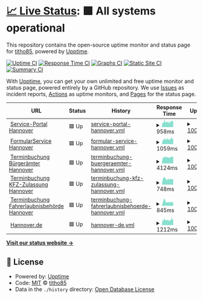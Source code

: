 # [📈 Live Status](https://titho85.github.io/serviceportal-hannover-status): <!--live status--> **🟩 All systems operational**

This repository contains the open-source uptime monitor and status page for [titho85](https://titho85.github.io/serviceportal-hannover-status), powered by [Upptime](https://github.com/upptime/upptime).

[![Uptime CI](https://github.com/titho85/serviceportal-hannover-status/workflows/Uptime%20CI/badge.svg)](https://github.com/titho85/serviceportal-hannover-status/actions?query=workflow%3A%22Uptime+CI%22)
[![Response Time CI](https://github.com/titho85/serviceportal-hannover-status/workflows/Response%20Time%20CI/badge.svg)](https://github.com/titho85/serviceportal-hannover-status/actions?query=workflow%3A%22Response+Time+CI%22)
[![Graphs CI](https://github.com/titho85/serviceportal-hannover-status/workflows/Graphs%20CI/badge.svg)](https://github.com/titho85/serviceportal-hannover-status/actions?query=workflow%3A%22Graphs+CI%22)
[![Static Site CI](https://github.com/titho85/serviceportal-hannover-status/workflows/Static%20Site%20CI/badge.svg)](https://github.com/titho85/serviceportal-hannover-status/actions?query=workflow%3A%22Static+Site+CI%22)
[![Summary CI](https://github.com/titho85/serviceportal-hannover-status/workflows/Summary%20CI/badge.svg)](https://github.com/titho85/serviceportal-hannover-status/actions?query=workflow%3A%22Summary+CI%22)

With [Upptime](https://upptime.js.org), you can get your own unlimited and free uptime monitor and status page, powered entirely by a GitHub repository. We use [Issues](https://github.com/titho85/serviceportal-hannover-status/issues) as incident reports, [Actions](https://github.com/titho85/serviceportal-hannover-status/actions) as uptime monitors, and [Pages](https://titho85.github.io/serviceportal-hannover-status) for the status page.

<!--start: status pages-->
<!-- This summary is generated by Upptime (https://github.com/upptime/upptime) -->
<!-- Do not edit this manually, your changes will be overwritten -->
<!-- prettier-ignore -->
| URL | Status | History | Response Time | Uptime |
| --- | ------ | ------- | ------------- | ------ |
| <img alt="" src="https://serviceportal.hannover-stadt.de/favicon.ico" height="13"> [Service-Portal Hannover](https://serviceportal.hannover-stadt.de) | 🟩 Up | [service-portal-hannover.yml](https://github.com/titho85/serviceportal-hannover-status/commits/HEAD/history/service-portal-hannover.yml) | <details><summary><img alt="Response time graph" src="./graphs/service-portal-hannover/response-time-week.png" height="20"> 958ms</summary><br><a href="https://titho85.github.io/serviceportal-hannover-status/history/service-portal-hannover"><img alt="Response time 958" src="https://img.shields.io/endpoint?url=https%3A%2F%2Fraw.githubusercontent.com%2Ftitho85%2Fserviceportal-hannover-status%2FHEAD%2Fapi%2Fservice-portal-hannover%2Fresponse-time.json"></a><br><a href="https://titho85.github.io/serviceportal-hannover-status/history/service-portal-hannover"><img alt="24-hour response time 967" src="https://img.shields.io/endpoint?url=https%3A%2F%2Fraw.githubusercontent.com%2Ftitho85%2Fserviceportal-hannover-status%2FHEAD%2Fapi%2Fservice-portal-hannover%2Fresponse-time-day.json"></a><br><a href="https://titho85.github.io/serviceportal-hannover-status/history/service-portal-hannover"><img alt="7-day response time 958" src="https://img.shields.io/endpoint?url=https%3A%2F%2Fraw.githubusercontent.com%2Ftitho85%2Fserviceportal-hannover-status%2FHEAD%2Fapi%2Fservice-portal-hannover%2Fresponse-time-week.json"></a><br><a href="https://titho85.github.io/serviceportal-hannover-status/history/service-portal-hannover"><img alt="30-day response time 958" src="https://img.shields.io/endpoint?url=https%3A%2F%2Fraw.githubusercontent.com%2Ftitho85%2Fserviceportal-hannover-status%2FHEAD%2Fapi%2Fservice-portal-hannover%2Fresponse-time-month.json"></a><br><a href="https://titho85.github.io/serviceportal-hannover-status/history/service-portal-hannover"><img alt="1-year response time 958" src="https://img.shields.io/endpoint?url=https%3A%2F%2Fraw.githubusercontent.com%2Ftitho85%2Fserviceportal-hannover-status%2FHEAD%2Fapi%2Fservice-portal-hannover%2Fresponse-time-year.json"></a></details> | <details><summary><a href="https://titho85.github.io/serviceportal-hannover-status/history/service-portal-hannover">100.00%</a></summary><a href="https://titho85.github.io/serviceportal-hannover-status/history/service-portal-hannover"><img alt="All-time uptime 100.00%" src="https://img.shields.io/endpoint?url=https%3A%2F%2Fraw.githubusercontent.com%2Ftitho85%2Fserviceportal-hannover-status%2FHEAD%2Fapi%2Fservice-portal-hannover%2Fuptime.json"></a><br><a href="https://titho85.github.io/serviceportal-hannover-status/history/service-portal-hannover"><img alt="24-hour uptime 100.00%" src="https://img.shields.io/endpoint?url=https%3A%2F%2Fraw.githubusercontent.com%2Ftitho85%2Fserviceportal-hannover-status%2FHEAD%2Fapi%2Fservice-portal-hannover%2Fuptime-day.json"></a><br><a href="https://titho85.github.io/serviceportal-hannover-status/history/service-portal-hannover"><img alt="7-day uptime 100.00%" src="https://img.shields.io/endpoint?url=https%3A%2F%2Fraw.githubusercontent.com%2Ftitho85%2Fserviceportal-hannover-status%2FHEAD%2Fapi%2Fservice-portal-hannover%2Fuptime-week.json"></a><br><a href="https://titho85.github.io/serviceportal-hannover-status/history/service-portal-hannover"><img alt="30-day uptime 100.00%" src="https://img.shields.io/endpoint?url=https%3A%2F%2Fraw.githubusercontent.com%2Ftitho85%2Fserviceportal-hannover-status%2FHEAD%2Fapi%2Fservice-portal-hannover%2Fuptime-month.json"></a><br><a href="https://titho85.github.io/serviceportal-hannover-status/history/service-portal-hannover"><img alt="1-year uptime 100.00%" src="https://img.shields.io/endpoint?url=https%3A%2F%2Fraw.githubusercontent.com%2Ftitho85%2Fserviceportal-hannover-status%2FHEAD%2Fapi%2Fservice-portal-hannover%2Fuptime-year.json"></a></details>
| <img alt="" src="https://serviceportal.hannover-stadt.de/favicon.ico" height="13"> [FormularService Hannover](https://forms.hannover-stadt.de/intelliform/forms/lhh_ozg/index) | 🟩 Up | [formular-service-hannover.yml](https://github.com/titho85/serviceportal-hannover-status/commits/HEAD/history/formular-service-hannover.yml) | <details><summary><img alt="Response time graph" src="./graphs/formular-service-hannover/response-time-week.png" height="20"> 1059ms</summary><br><a href="https://titho85.github.io/serviceportal-hannover-status/history/formular-service-hannover"><img alt="Response time 1059" src="https://img.shields.io/endpoint?url=https%3A%2F%2Fraw.githubusercontent.com%2Ftitho85%2Fserviceportal-hannover-status%2FHEAD%2Fapi%2Fformular-service-hannover%2Fresponse-time.json"></a><br><a href="https://titho85.github.io/serviceportal-hannover-status/history/formular-service-hannover"><img alt="24-hour response time 1097" src="https://img.shields.io/endpoint?url=https%3A%2F%2Fraw.githubusercontent.com%2Ftitho85%2Fserviceportal-hannover-status%2FHEAD%2Fapi%2Fformular-service-hannover%2Fresponse-time-day.json"></a><br><a href="https://titho85.github.io/serviceportal-hannover-status/history/formular-service-hannover"><img alt="7-day response time 1059" src="https://img.shields.io/endpoint?url=https%3A%2F%2Fraw.githubusercontent.com%2Ftitho85%2Fserviceportal-hannover-status%2FHEAD%2Fapi%2Fformular-service-hannover%2Fresponse-time-week.json"></a><br><a href="https://titho85.github.io/serviceportal-hannover-status/history/formular-service-hannover"><img alt="30-day response time 1059" src="https://img.shields.io/endpoint?url=https%3A%2F%2Fraw.githubusercontent.com%2Ftitho85%2Fserviceportal-hannover-status%2FHEAD%2Fapi%2Fformular-service-hannover%2Fresponse-time-month.json"></a><br><a href="https://titho85.github.io/serviceportal-hannover-status/history/formular-service-hannover"><img alt="1-year response time 1059" src="https://img.shields.io/endpoint?url=https%3A%2F%2Fraw.githubusercontent.com%2Ftitho85%2Fserviceportal-hannover-status%2FHEAD%2Fapi%2Fformular-service-hannover%2Fresponse-time-year.json"></a></details> | <details><summary><a href="https://titho85.github.io/serviceportal-hannover-status/history/formular-service-hannover">100.00%</a></summary><a href="https://titho85.github.io/serviceportal-hannover-status/history/formular-service-hannover"><img alt="All-time uptime 100.00%" src="https://img.shields.io/endpoint?url=https%3A%2F%2Fraw.githubusercontent.com%2Ftitho85%2Fserviceportal-hannover-status%2FHEAD%2Fapi%2Fformular-service-hannover%2Fuptime.json"></a><br><a href="https://titho85.github.io/serviceportal-hannover-status/history/formular-service-hannover"><img alt="24-hour uptime 100.00%" src="https://img.shields.io/endpoint?url=https%3A%2F%2Fraw.githubusercontent.com%2Ftitho85%2Fserviceportal-hannover-status%2FHEAD%2Fapi%2Fformular-service-hannover%2Fuptime-day.json"></a><br><a href="https://titho85.github.io/serviceportal-hannover-status/history/formular-service-hannover"><img alt="7-day uptime 100.00%" src="https://img.shields.io/endpoint?url=https%3A%2F%2Fraw.githubusercontent.com%2Ftitho85%2Fserviceportal-hannover-status%2FHEAD%2Fapi%2Fformular-service-hannover%2Fuptime-week.json"></a><br><a href="https://titho85.github.io/serviceportal-hannover-status/history/formular-service-hannover"><img alt="30-day uptime 100.00%" src="https://img.shields.io/endpoint?url=https%3A%2F%2Fraw.githubusercontent.com%2Ftitho85%2Fserviceportal-hannover-status%2FHEAD%2Fapi%2Fformular-service-hannover%2Fuptime-month.json"></a><br><a href="https://titho85.github.io/serviceportal-hannover-status/history/formular-service-hannover"><img alt="1-year uptime 100.00%" src="https://img.shields.io/endpoint?url=https%3A%2F%2Fraw.githubusercontent.com%2Ftitho85%2Fserviceportal-hannover-status%2FHEAD%2Fapi%2Fformular-service-hannover%2Fuptime-year.json"></a></details>
| <img alt="" src="https://serviceportal.hannover-stadt.de/favicon.ico" height="13"> [Terminbuchung Bürgerämter Hannover](https://termin.hannover-stadt.de/buergeramt) | 🟩 Up | [terminbuchung-buergeraemter-hannover.yml](https://github.com/titho85/serviceportal-hannover-status/commits/HEAD/history/terminbuchung-buergeraemter-hannover.yml) | <details><summary><img alt="Response time graph" src="./graphs/terminbuchung-buergeraemter-hannover/response-time-week.png" height="20"> 4124ms</summary><br><a href="https://titho85.github.io/serviceportal-hannover-status/history/terminbuchung-buergeraemter-hannover"><img alt="Response time 4124" src="https://img.shields.io/endpoint?url=https%3A%2F%2Fraw.githubusercontent.com%2Ftitho85%2Fserviceportal-hannover-status%2FHEAD%2Fapi%2Fterminbuchung-buergeraemter-hannover%2Fresponse-time.json"></a><br><a href="https://titho85.github.io/serviceportal-hannover-status/history/terminbuchung-buergeraemter-hannover"><img alt="24-hour response time 4149" src="https://img.shields.io/endpoint?url=https%3A%2F%2Fraw.githubusercontent.com%2Ftitho85%2Fserviceportal-hannover-status%2FHEAD%2Fapi%2Fterminbuchung-buergeraemter-hannover%2Fresponse-time-day.json"></a><br><a href="https://titho85.github.io/serviceportal-hannover-status/history/terminbuchung-buergeraemter-hannover"><img alt="7-day response time 4124" src="https://img.shields.io/endpoint?url=https%3A%2F%2Fraw.githubusercontent.com%2Ftitho85%2Fserviceportal-hannover-status%2FHEAD%2Fapi%2Fterminbuchung-buergeraemter-hannover%2Fresponse-time-week.json"></a><br><a href="https://titho85.github.io/serviceportal-hannover-status/history/terminbuchung-buergeraemter-hannover"><img alt="30-day response time 4124" src="https://img.shields.io/endpoint?url=https%3A%2F%2Fraw.githubusercontent.com%2Ftitho85%2Fserviceportal-hannover-status%2FHEAD%2Fapi%2Fterminbuchung-buergeraemter-hannover%2Fresponse-time-month.json"></a><br><a href="https://titho85.github.io/serviceportal-hannover-status/history/terminbuchung-buergeraemter-hannover"><img alt="1-year response time 4124" src="https://img.shields.io/endpoint?url=https%3A%2F%2Fraw.githubusercontent.com%2Ftitho85%2Fserviceportal-hannover-status%2FHEAD%2Fapi%2Fterminbuchung-buergeraemter-hannover%2Fresponse-time-year.json"></a></details> | <details><summary><a href="https://titho85.github.io/serviceportal-hannover-status/history/terminbuchung-buergeraemter-hannover">100.00%</a></summary><a href="https://titho85.github.io/serviceportal-hannover-status/history/terminbuchung-buergeraemter-hannover"><img alt="All-time uptime 100.00%" src="https://img.shields.io/endpoint?url=https%3A%2F%2Fraw.githubusercontent.com%2Ftitho85%2Fserviceportal-hannover-status%2FHEAD%2Fapi%2Fterminbuchung-buergeraemter-hannover%2Fuptime.json"></a><br><a href="https://titho85.github.io/serviceportal-hannover-status/history/terminbuchung-buergeraemter-hannover"><img alt="24-hour uptime 100.00%" src="https://img.shields.io/endpoint?url=https%3A%2F%2Fraw.githubusercontent.com%2Ftitho85%2Fserviceportal-hannover-status%2FHEAD%2Fapi%2Fterminbuchung-buergeraemter-hannover%2Fuptime-day.json"></a><br><a href="https://titho85.github.io/serviceportal-hannover-status/history/terminbuchung-buergeraemter-hannover"><img alt="7-day uptime 100.00%" src="https://img.shields.io/endpoint?url=https%3A%2F%2Fraw.githubusercontent.com%2Ftitho85%2Fserviceportal-hannover-status%2FHEAD%2Fapi%2Fterminbuchung-buergeraemter-hannover%2Fuptime-week.json"></a><br><a href="https://titho85.github.io/serviceportal-hannover-status/history/terminbuchung-buergeraemter-hannover"><img alt="30-day uptime 100.00%" src="https://img.shields.io/endpoint?url=https%3A%2F%2Fraw.githubusercontent.com%2Ftitho85%2Fserviceportal-hannover-status%2FHEAD%2Fapi%2Fterminbuchung-buergeraemter-hannover%2Fuptime-month.json"></a><br><a href="https://titho85.github.io/serviceportal-hannover-status/history/terminbuchung-buergeraemter-hannover"><img alt="1-year uptime 100.00%" src="https://img.shields.io/endpoint?url=https%3A%2F%2Fraw.githubusercontent.com%2Ftitho85%2Fserviceportal-hannover-status%2FHEAD%2Fapi%2Fterminbuchung-buergeraemter-hannover%2Fuptime-year.json"></a></details>
| <img alt="" src="https://serviceportal.hannover-stadt.de/favicon.ico" height="13"> [Terminbuchung KFZ-Zulassung Hannover](https://termin.hannover-stadt.de/kfz) | 🟩 Up | [terminbuchung-kfz-zulassung-hannover.yml](https://github.com/titho85/serviceportal-hannover-status/commits/HEAD/history/terminbuchung-kfz-zulassung-hannover.yml) | <details><summary><img alt="Response time graph" src="./graphs/terminbuchung-kfz-zulassung-hannover/response-time-week.png" height="20"> 748ms</summary><br><a href="https://titho85.github.io/serviceportal-hannover-status/history/terminbuchung-kfz-zulassung-hannover"><img alt="Response time 748" src="https://img.shields.io/endpoint?url=https%3A%2F%2Fraw.githubusercontent.com%2Ftitho85%2Fserviceportal-hannover-status%2FHEAD%2Fapi%2Fterminbuchung-kfz-zulassung-hannover%2Fresponse-time.json"></a><br><a href="https://titho85.github.io/serviceportal-hannover-status/history/terminbuchung-kfz-zulassung-hannover"><img alt="24-hour response time 703" src="https://img.shields.io/endpoint?url=https%3A%2F%2Fraw.githubusercontent.com%2Ftitho85%2Fserviceportal-hannover-status%2FHEAD%2Fapi%2Fterminbuchung-kfz-zulassung-hannover%2Fresponse-time-day.json"></a><br><a href="https://titho85.github.io/serviceportal-hannover-status/history/terminbuchung-kfz-zulassung-hannover"><img alt="7-day response time 748" src="https://img.shields.io/endpoint?url=https%3A%2F%2Fraw.githubusercontent.com%2Ftitho85%2Fserviceportal-hannover-status%2FHEAD%2Fapi%2Fterminbuchung-kfz-zulassung-hannover%2Fresponse-time-week.json"></a><br><a href="https://titho85.github.io/serviceportal-hannover-status/history/terminbuchung-kfz-zulassung-hannover"><img alt="30-day response time 748" src="https://img.shields.io/endpoint?url=https%3A%2F%2Fraw.githubusercontent.com%2Ftitho85%2Fserviceportal-hannover-status%2FHEAD%2Fapi%2Fterminbuchung-kfz-zulassung-hannover%2Fresponse-time-month.json"></a><br><a href="https://titho85.github.io/serviceportal-hannover-status/history/terminbuchung-kfz-zulassung-hannover"><img alt="1-year response time 748" src="https://img.shields.io/endpoint?url=https%3A%2F%2Fraw.githubusercontent.com%2Ftitho85%2Fserviceportal-hannover-status%2FHEAD%2Fapi%2Fterminbuchung-kfz-zulassung-hannover%2Fresponse-time-year.json"></a></details> | <details><summary><a href="https://titho85.github.io/serviceportal-hannover-status/history/terminbuchung-kfz-zulassung-hannover">100.00%</a></summary><a href="https://titho85.github.io/serviceportal-hannover-status/history/terminbuchung-kfz-zulassung-hannover"><img alt="All-time uptime 100.00%" src="https://img.shields.io/endpoint?url=https%3A%2F%2Fraw.githubusercontent.com%2Ftitho85%2Fserviceportal-hannover-status%2FHEAD%2Fapi%2Fterminbuchung-kfz-zulassung-hannover%2Fuptime.json"></a><br><a href="https://titho85.github.io/serviceportal-hannover-status/history/terminbuchung-kfz-zulassung-hannover"><img alt="24-hour uptime 100.00%" src="https://img.shields.io/endpoint?url=https%3A%2F%2Fraw.githubusercontent.com%2Ftitho85%2Fserviceportal-hannover-status%2FHEAD%2Fapi%2Fterminbuchung-kfz-zulassung-hannover%2Fuptime-day.json"></a><br><a href="https://titho85.github.io/serviceportal-hannover-status/history/terminbuchung-kfz-zulassung-hannover"><img alt="7-day uptime 100.00%" src="https://img.shields.io/endpoint?url=https%3A%2F%2Fraw.githubusercontent.com%2Ftitho85%2Fserviceportal-hannover-status%2FHEAD%2Fapi%2Fterminbuchung-kfz-zulassung-hannover%2Fuptime-week.json"></a><br><a href="https://titho85.github.io/serviceportal-hannover-status/history/terminbuchung-kfz-zulassung-hannover"><img alt="30-day uptime 100.00%" src="https://img.shields.io/endpoint?url=https%3A%2F%2Fraw.githubusercontent.com%2Ftitho85%2Fserviceportal-hannover-status%2FHEAD%2Fapi%2Fterminbuchung-kfz-zulassung-hannover%2Fuptime-month.json"></a><br><a href="https://titho85.github.io/serviceportal-hannover-status/history/terminbuchung-kfz-zulassung-hannover"><img alt="1-year uptime 100.00%" src="https://img.shields.io/endpoint?url=https%3A%2F%2Fraw.githubusercontent.com%2Ftitho85%2Fserviceportal-hannover-status%2FHEAD%2Fapi%2Fterminbuchung-kfz-zulassung-hannover%2Fuptime-year.json"></a></details>
| <img alt="" src="https://serviceportal.hannover-stadt.de/favicon.ico" height="13"> [Terminbuchung Fahrerlaubnisbehörde Hannover](https://termin.hannover-stadt.de/fahrerlaubnis) | 🟩 Up | [terminbuchung-fahrerlaubnisbehoerde-hannover.yml](https://github.com/titho85/serviceportal-hannover-status/commits/HEAD/history/terminbuchung-fahrerlaubnisbehoerde-hannover.yml) | <details><summary><img alt="Response time graph" src="./graphs/terminbuchung-fahrerlaubnisbehoerde-hannover/response-time-week.png" height="20"> 845ms</summary><br><a href="https://titho85.github.io/serviceportal-hannover-status/history/terminbuchung-fahrerlaubnisbehoerde-hannover"><img alt="Response time 845" src="https://img.shields.io/endpoint?url=https%3A%2F%2Fraw.githubusercontent.com%2Ftitho85%2Fserviceportal-hannover-status%2FHEAD%2Fapi%2Fterminbuchung-fahrerlaubnisbehoerde-hannover%2Fresponse-time.json"></a><br><a href="https://titho85.github.io/serviceportal-hannover-status/history/terminbuchung-fahrerlaubnisbehoerde-hannover"><img alt="24-hour response time 746" src="https://img.shields.io/endpoint?url=https%3A%2F%2Fraw.githubusercontent.com%2Ftitho85%2Fserviceportal-hannover-status%2FHEAD%2Fapi%2Fterminbuchung-fahrerlaubnisbehoerde-hannover%2Fresponse-time-day.json"></a><br><a href="https://titho85.github.io/serviceportal-hannover-status/history/terminbuchung-fahrerlaubnisbehoerde-hannover"><img alt="7-day response time 845" src="https://img.shields.io/endpoint?url=https%3A%2F%2Fraw.githubusercontent.com%2Ftitho85%2Fserviceportal-hannover-status%2FHEAD%2Fapi%2Fterminbuchung-fahrerlaubnisbehoerde-hannover%2Fresponse-time-week.json"></a><br><a href="https://titho85.github.io/serviceportal-hannover-status/history/terminbuchung-fahrerlaubnisbehoerde-hannover"><img alt="30-day response time 845" src="https://img.shields.io/endpoint?url=https%3A%2F%2Fraw.githubusercontent.com%2Ftitho85%2Fserviceportal-hannover-status%2FHEAD%2Fapi%2Fterminbuchung-fahrerlaubnisbehoerde-hannover%2Fresponse-time-month.json"></a><br><a href="https://titho85.github.io/serviceportal-hannover-status/history/terminbuchung-fahrerlaubnisbehoerde-hannover"><img alt="1-year response time 845" src="https://img.shields.io/endpoint?url=https%3A%2F%2Fraw.githubusercontent.com%2Ftitho85%2Fserviceportal-hannover-status%2FHEAD%2Fapi%2Fterminbuchung-fahrerlaubnisbehoerde-hannover%2Fresponse-time-year.json"></a></details> | <details><summary><a href="https://titho85.github.io/serviceportal-hannover-status/history/terminbuchung-fahrerlaubnisbehoerde-hannover">100.00%</a></summary><a href="https://titho85.github.io/serviceportal-hannover-status/history/terminbuchung-fahrerlaubnisbehoerde-hannover"><img alt="All-time uptime 100.00%" src="https://img.shields.io/endpoint?url=https%3A%2F%2Fraw.githubusercontent.com%2Ftitho85%2Fserviceportal-hannover-status%2FHEAD%2Fapi%2Fterminbuchung-fahrerlaubnisbehoerde-hannover%2Fuptime.json"></a><br><a href="https://titho85.github.io/serviceportal-hannover-status/history/terminbuchung-fahrerlaubnisbehoerde-hannover"><img alt="24-hour uptime 100.00%" src="https://img.shields.io/endpoint?url=https%3A%2F%2Fraw.githubusercontent.com%2Ftitho85%2Fserviceportal-hannover-status%2FHEAD%2Fapi%2Fterminbuchung-fahrerlaubnisbehoerde-hannover%2Fuptime-day.json"></a><br><a href="https://titho85.github.io/serviceportal-hannover-status/history/terminbuchung-fahrerlaubnisbehoerde-hannover"><img alt="7-day uptime 100.00%" src="https://img.shields.io/endpoint?url=https%3A%2F%2Fraw.githubusercontent.com%2Ftitho85%2Fserviceportal-hannover-status%2FHEAD%2Fapi%2Fterminbuchung-fahrerlaubnisbehoerde-hannover%2Fuptime-week.json"></a><br><a href="https://titho85.github.io/serviceportal-hannover-status/history/terminbuchung-fahrerlaubnisbehoerde-hannover"><img alt="30-day uptime 100.00%" src="https://img.shields.io/endpoint?url=https%3A%2F%2Fraw.githubusercontent.com%2Ftitho85%2Fserviceportal-hannover-status%2FHEAD%2Fapi%2Fterminbuchung-fahrerlaubnisbehoerde-hannover%2Fuptime-month.json"></a><br><a href="https://titho85.github.io/serviceportal-hannover-status/history/terminbuchung-fahrerlaubnisbehoerde-hannover"><img alt="1-year uptime 100.00%" src="https://img.shields.io/endpoint?url=https%3A%2F%2Fraw.githubusercontent.com%2Ftitho85%2Fserviceportal-hannover-status%2FHEAD%2Fapi%2Fterminbuchung-fahrerlaubnisbehoerde-hannover%2Fuptime-year.json"></a></details>
| <img alt="" src="https://icons.duckduckgo.com/ip3/www.hannover.de.ico" height="13"> [Hannover.de](https://www.hannover.de) | 🟩 Up | [hannover-de.yml](https://github.com/titho85/serviceportal-hannover-status/commits/HEAD/history/hannover-de.yml) | <details><summary><img alt="Response time graph" src="./graphs/hannover-de/response-time-week.png" height="20"> 1212ms</summary><br><a href="https://titho85.github.io/serviceportal-hannover-status/history/hannover-de"><img alt="Response time 1212" src="https://img.shields.io/endpoint?url=https%3A%2F%2Fraw.githubusercontent.com%2Ftitho85%2Fserviceportal-hannover-status%2FHEAD%2Fapi%2Fhannover-de%2Fresponse-time.json"></a><br><a href="https://titho85.github.io/serviceportal-hannover-status/history/hannover-de"><img alt="24-hour response time 1220" src="https://img.shields.io/endpoint?url=https%3A%2F%2Fraw.githubusercontent.com%2Ftitho85%2Fserviceportal-hannover-status%2FHEAD%2Fapi%2Fhannover-de%2Fresponse-time-day.json"></a><br><a href="https://titho85.github.io/serviceportal-hannover-status/history/hannover-de"><img alt="7-day response time 1212" src="https://img.shields.io/endpoint?url=https%3A%2F%2Fraw.githubusercontent.com%2Ftitho85%2Fserviceportal-hannover-status%2FHEAD%2Fapi%2Fhannover-de%2Fresponse-time-week.json"></a><br><a href="https://titho85.github.io/serviceportal-hannover-status/history/hannover-de"><img alt="30-day response time 1212" src="https://img.shields.io/endpoint?url=https%3A%2F%2Fraw.githubusercontent.com%2Ftitho85%2Fserviceportal-hannover-status%2FHEAD%2Fapi%2Fhannover-de%2Fresponse-time-month.json"></a><br><a href="https://titho85.github.io/serviceportal-hannover-status/history/hannover-de"><img alt="1-year response time 1212" src="https://img.shields.io/endpoint?url=https%3A%2F%2Fraw.githubusercontent.com%2Ftitho85%2Fserviceportal-hannover-status%2FHEAD%2Fapi%2Fhannover-de%2Fresponse-time-year.json"></a></details> | <details><summary><a href="https://titho85.github.io/serviceportal-hannover-status/history/hannover-de">100.00%</a></summary><a href="https://titho85.github.io/serviceportal-hannover-status/history/hannover-de"><img alt="All-time uptime 100.00%" src="https://img.shields.io/endpoint?url=https%3A%2F%2Fraw.githubusercontent.com%2Ftitho85%2Fserviceportal-hannover-status%2FHEAD%2Fapi%2Fhannover-de%2Fuptime.json"></a><br><a href="https://titho85.github.io/serviceportal-hannover-status/history/hannover-de"><img alt="24-hour uptime 100.00%" src="https://img.shields.io/endpoint?url=https%3A%2F%2Fraw.githubusercontent.com%2Ftitho85%2Fserviceportal-hannover-status%2FHEAD%2Fapi%2Fhannover-de%2Fuptime-day.json"></a><br><a href="https://titho85.github.io/serviceportal-hannover-status/history/hannover-de"><img alt="7-day uptime 100.00%" src="https://img.shields.io/endpoint?url=https%3A%2F%2Fraw.githubusercontent.com%2Ftitho85%2Fserviceportal-hannover-status%2FHEAD%2Fapi%2Fhannover-de%2Fuptime-week.json"></a><br><a href="https://titho85.github.io/serviceportal-hannover-status/history/hannover-de"><img alt="30-day uptime 100.00%" src="https://img.shields.io/endpoint?url=https%3A%2F%2Fraw.githubusercontent.com%2Ftitho85%2Fserviceportal-hannover-status%2FHEAD%2Fapi%2Fhannover-de%2Fuptime-month.json"></a><br><a href="https://titho85.github.io/serviceportal-hannover-status/history/hannover-de"><img alt="1-year uptime 100.00%" src="https://img.shields.io/endpoint?url=https%3A%2F%2Fraw.githubusercontent.com%2Ftitho85%2Fserviceportal-hannover-status%2FHEAD%2Fapi%2Fhannover-de%2Fuptime-year.json"></a></details>

<!--end: status pages-->

[**Visit our status website →**](https://titho85.github.io/serviceportal-hannover-status)

## 📄 License

- Powered by: [Upptime](https://github.com/upptime/upptime)
- Code: [MIT](./LICENSE) © [titho85](https://titho85.github.io/serviceportal-hannover-status)
- Data in the `./history` directory: [Open Database License](https://opendatacommons.org/licenses/odbl/1-0/)
